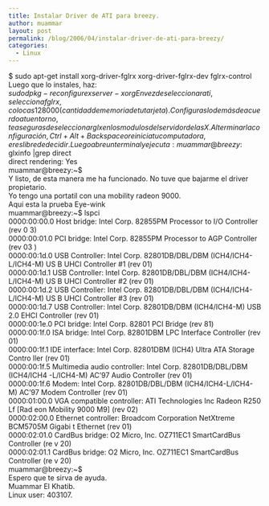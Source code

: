 ```yaml
---
title: Instalar Driver de ATI para breezy.
author: muammar
layout: post
permalink: /blog/2006/04/instalar-driver-de-ati-para-breezy/
categories:
  - Linux
---
```

$ sudo apt-get install xorg-driver-fglrx xorg-driver-fglrx-dev fglrx-control  
Luego que lo instales, haz:  
$sudo dpkg-reconfigure xserver-xorg  
En vez de seleccionar ati, selecciona fglrx, colocas 128000 (cantidad de memoria de tu tarjeta). Configuras lo demás de acuerdo a tu entorno, te aseguras de seleccionar glx en los modulos del servidor de las X. Al terminar la configuración, Ctrl + Alt + Backspace o reinicia tu computadora, eres libre de decidir.  
Luego abre un terminal y ejecuta:  
muammar@breezy:~$ glxinfo |grep direct  
direct rendering: Yes  
muammar@breezy:~$  
Y listo, de esta manera me ha funcionado. No tuve que bajarme el driver propietario.  
Yo tengo una portatil con una mobility radeon 9000.  
Aqui esta la prueba Eye-wink  
muammar@breezy:~$ lspci  
0000:00:00.0 Host bridge: Intel Corp. 82855PM Processor to I/O Controller (rev 0 3)  
0000:00:01.0 PCI bridge: Intel Corp. 82855PM Processor to AGP Controller (rev 03 )  
0000:00:1d.0 USB Controller: Intel Corp. 82801DB/DBL/DBM (ICH4/ICH4-L/ICH4-M) US B UHCI Controller #1 (rev 01)  
0000:00:1d.1 USB Controller: Intel Corp. 82801DB/DBL/DBM (ICH4/ICH4-L/ICH4-M) US B UHCI Controller #2 (rev 01)  
0000:00:1d.2 USB Controller: Intel Corp. 82801DB/DBL/DBM (ICH4/ICH4-L/ICH4-M) US B UHCI Controller #3 (rev 01)  
0000:00:1d.7 USB Controller: Intel Corp. 82801DB/DBM (ICH4/ICH4-M) USB 2.0 EHCI Controller (rev 01)  
0000:00:1e.0 PCI bridge: Intel Corp. 82801 PCI Bridge (rev 81)  
0000:00:1f.0 ISA bridge: Intel Corp. 82801DBM LPC Interface Controller (rev 01)  
0000:00:1f.1 IDE interface: Intel Corp. 82801DBM (ICH4) Ultra ATA Storage Contro ller (rev 01)  
0000:00:1f.5 Multimedia audio controller: Intel Corp. 82801DB/DBL/DBM (ICH4/ICH4 -L/ICH4-M) AC&#8217;97 Audio Controller (rev 01)  
0000:00:1f.6 Modem: Intel Corp. 82801DB/DBL/DBM (ICH4/ICH4-L/ICH4-M) AC&#8217;97 Modem Controller (rev 01)  
0000:01:00.0 VGA compatible controller: ATI Technologies Inc Radeon R250 Lf \[Rad eon Mobility 9000 M9\] (rev 02)  
0000:02:00.0 Ethernet controller: Broadcom Corporation NetXtreme BCM5705M Gigabi t Ethernet (rev 01)  
0000:02:01.0 CardBus bridge: O2 Micro, Inc. OZ711EC1 SmartCardBus Controller (re v 20)  
0000:02:01.1 CardBus bridge: O2 Micro, Inc. OZ711EC1 SmartCardBus Controller (re v 20)  
muammar@breezy:~$  
Espero que te sirva de ayuda.  
Muammar El Khatib.  
Linux user: 403107.